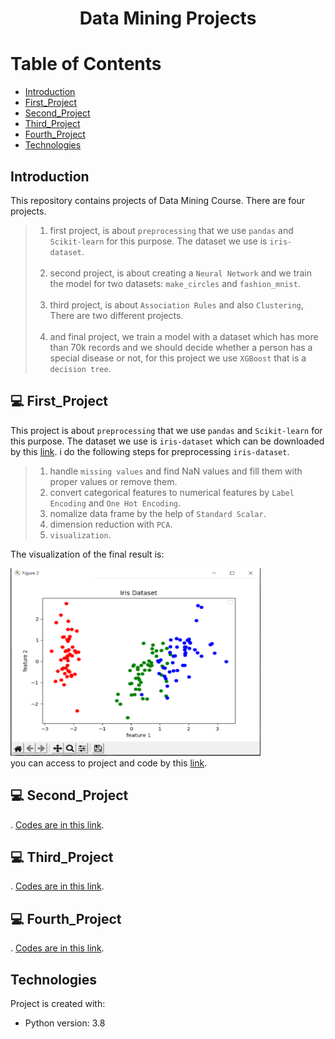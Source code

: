 # <p align="center">Data Mining Projects</p>

# Table of Contents
- [Introduction](https://github.com/mohammadtavakoli78/Data-Mining#introduction)
- [First_Project](https://github.com/mohammadtavakoli78/Data-Mining#-First_Project)
- [Second_Project](https://github.com/mohammadtavakoli78/Data-Mining#-Second_Project)
- [Third_Project](https://github.com/mohammadtavakoli78/Data-Mining#-Third_Project)
- [Fourth_Project](https://github.com/mohammadtavakoli78/Data-Mining#-Fourth_Project)
- [Technologies](https://github.com/mohammadtavakoli78/Data-Mining#technologies)

## Introduction
This repository contains projects of Data Mining Course. There are four projects.<br>
> 1.  first project, is about ```preprocessing``` that we use ```pandas``` and ```Scikit-learn``` for this purpose. The dataset we use is ```iris-dataset```.<br><br>
> 2.  second project, is about creating a ```Neural Network``` and we train the model for two datasets: ```make_circles``` and ```fashion_mnist```.<br><br>
> 3.  third project, is about ```Association Rules``` and also ```Clustering```, There are two different projects.<br><br>
> 4.  and final project, we train a model with a dataset which has more than 70k records and we should decide whether a person has a special disease or not, for this project we use ```XGBoost``` that is a ```decision tree```.

## 💻 First_Project
This project is about ```preprocessing``` that we use ```pandas``` and ```Scikit-learn``` for this purpose. The dataset we use is ```iris-dataset``` which can be downloaded by this [link](https://github.com/mohammadtavakoli78/Data-Mining/blob/master/Project%201/iris.data). i do the following steps for preprocessing ```iris-dataset```.<br>
> 1.  handle ```missing values``` and find NaN values and fill them with proper values or remove them.
> 2.  convert categorical features to numerical features by ```Label Encoding``` and ```One Hot Encoding```.
> 3.  nomalize data frame by the help of ```Standard Scalar```.
> 4.  dimension reduction with ```PCA```.
> 5.  ```visualization```.<br>

The visualization of the final result is:<br>

<img src="https://github.com/mohammadtavakoli78/Data-Mining/blob/master/Project%201/images/9.PNG" width="400px" height="300px" display="block" /><br>
you can access to project and code by this [link](https://github.com/mohammadtavakoli78/Data-Mining/tree/master/Project%201).

## 💻 Second_Project
. [Codes are in this link](https://github.com/mohammadtavakoli78/Data-Mining/tree/master/Project%202).

## 💻 Third_Project
. [Codes are in this link](https://github.com/mohammadtavakoli78/Data-Mining/tree/master/Project%203).

## 💻 Fourth_Project
. [Codes are in this link](https://github.com/mohammadtavakoli78/Data-Mining/tree/master/Project%204).

## Technologies
Project is created with:
* Python version: 3.8

